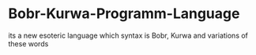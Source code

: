 # Bobr-Kurwa-Programm-Language
its a new esoteric language which syntax is Bobr, Kurwa and variations of these words
